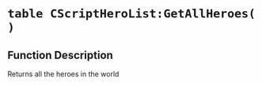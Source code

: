 # `table CScriptHeroList:GetAllHeroes( )`
## Function Description
Returns all the heroes in the world
